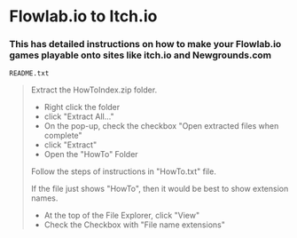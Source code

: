 # Flowlab.io to Itch.io
### This has detailed instructions on how to make your Flowlab.io games playable onto sites like itch.io and Newgrounds.com


`README.txt`
> Extract the HowToIndex.zip folder.
> - Right click the folder
> - click "Extract All..."
> - On the pop-up, check the checkbox "Open extracted files when complete"
> - click "Extract"
> - Open the "HowTo" Folder
>
>Follow the steps of instructions in "HowTo.txt" file.
>
>If the file just shows "HowTo", then it would be best to show extension names.
> - At the top of the File Explorer, click "View"
> - Check the Checkbox with "File name extensions"
